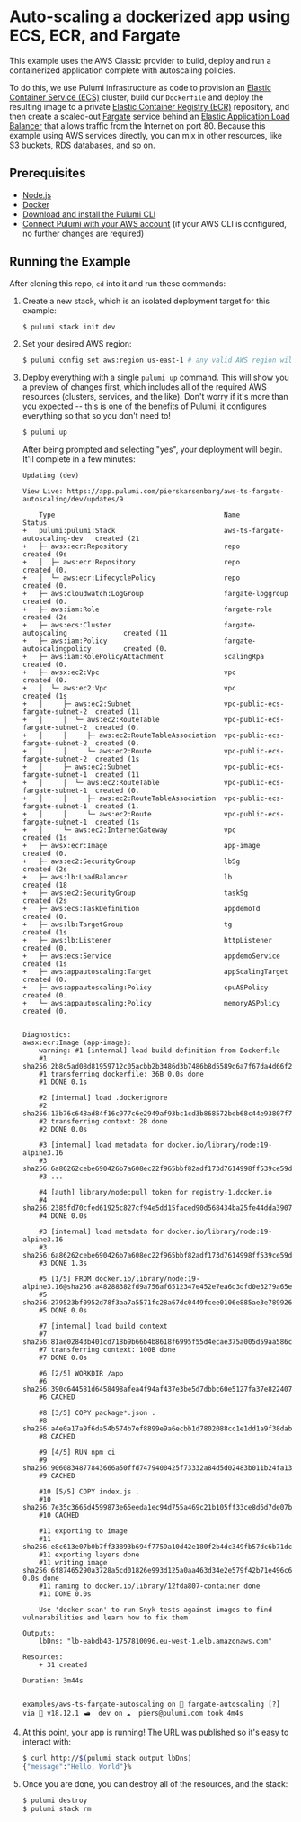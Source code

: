 # Auto-scaling a dockerized app using ECS, ECR, and Fargate

This example uses the AWS Classic provider to build, deploy and run a containerized application complete with autoscaling policies.

To do this, we use Pulumi infrastructure as code to provision an
[Elastic Container Service (ECS)](https://aws.amazon.com/ecs/) cluster, build our `Dockerfile` and deploy the
resulting image to a private [Elastic Container Registry (ECR)](https://aws.amazon.com/ecr/) repository, and then create
a scaled-out [Fargate](https://aws.amazon.com/fargate/) service behind an
[Elastic Application Load Balancer](https://aws.amazon.com/elasticloadbalancing/) that allows traffic from the Internet
on port 80. Because this example using AWS services directly, you can mix in other resources, like S3 buckets, RDS
databases, and so on.

## Prerequisites

- [Node.js](https://nodejs.org/en/download/)
- [Docker](https://docker.com)
- [Download and install the Pulumi CLI](https://www.pulumi.com/docs/get-started/install/)
- [Connect Pulumi with your AWS account](https://www.pulumi.com/docs/intro/cloud-providers/aws/setup/) (if your AWS CLI is configured, no further changes are required)

## Running the Example

After cloning this repo, `cd` into it and run these commands:

1. Create a new stack, which is an isolated deployment target for this example:

    ```bash
    $ pulumi stack init dev
    ```

2. Set your desired AWS region:

    ```bash
    $ pulumi config set aws:region us-east-1 # any valid AWS region will work
    ```

3. Deploy everything with a single `pulumi up` command. This will show you a preview of changes first, which
   includes all of the required AWS resources (clusters, services, and the like). Don't worry if it's more than
   you expected -- this is one of the benefits of Pulumi, it configures everything so that so you don't need to!

    ```bash
    $ pulumi up
    ```

    After being prompted and selecting "yes", your deployment will begin. It'll complete in a few minutes:

    ```
    Updating (dev)

    View Live: https://app.pulumi.com/pierskarsenbarg/aws-ts-fargate-autoscaling/dev/updates/9

        Type                                          Name                             Status     
    +   pulumi:pulumi:Stack                           aws-ts-fargate-autoscaling-dev   created (21
    +   ├─ awsx:ecr:Repository                        repo                             created (9s
    +   │  ├─ aws:ecr:Repository                      repo                             created (0.
    +   │  └─ aws:ecr:LifecyclePolicy                 repo                             created (0.
    +   ├─ aws:cloudwatch:LogGroup                    fargate-loggroup                 created (0.
    +   ├─ aws:iam:Role                               fargate-role                     created (2s
    +   ├─ aws:ecs:Cluster                            fargate-autoscaling              created (11
    +   ├─ aws:iam:Policy                             fargate-autoscalingpolicy        created (0.
    +   ├─ aws:iam:RolePolicyAttachment               scalingRpa                       created (0.
    +   ├─ awsx:ec2:Vpc                               vpc                              created (0.
    +   │  └─ aws:ec2:Vpc                             vpc                              created (1s
    +   │     ├─ aws:ec2:Subnet                       vpc-public-ecs-fargate-subnet-2  created (11
    +   │     │  └─ aws:ec2:RouteTable                vpc-public-ecs-fargate-subnet-2  created (0.
    +   │     │     ├─ aws:ec2:RouteTableAssociation  vpc-public-ecs-fargate-subnet-2  created (0.
    +   │     │     └─ aws:ec2:Route                  vpc-public-ecs-fargate-subnet-2  created (1s
    +   │     ├─ aws:ec2:Subnet                       vpc-public-ecs-fargate-subnet-1  created (11
    +   │     │  └─ aws:ec2:RouteTable                vpc-public-ecs-fargate-subnet-1  created (0.
    +   │     │     ├─ aws:ec2:RouteTableAssociation  vpc-public-ecs-fargate-subnet-1  created (1.
    +   │     │     └─ aws:ec2:Route                  vpc-public-ecs-fargate-subnet-1  created (1s
    +   │     └─ aws:ec2:InternetGateway              vpc                              created (1s
    +   ├─ awsx:ecr:Image                             app-image                        created (0.
    +   ├─ aws:ec2:SecurityGroup                      lbSg                             created (2s
    +   ├─ aws:lb:LoadBalancer                        lb                               created (18
    +   ├─ aws:ec2:SecurityGroup                      taskSg                           created (2s
    +   ├─ aws:ecs:TaskDefinition                     appdemoTd                        created (0.
    +   ├─ aws:lb:TargetGroup                         tg                               created (1s
    +   ├─ aws:lb:Listener                            httpListener                     created (0.
    +   ├─ aws:ecs:Service                            appdemoService                   created (1s
    +   ├─ aws:appautoscaling:Target                  appScalingTarget                 created (0.
    +   ├─ aws:appautoscaling:Policy                  cpuASPolicy                      created (0.
    +   └─ aws:appautoscaling:Policy                  memoryASPolicy                   created (0.


    Diagnostics:
    awsx:ecr:Image (app-image):
        warning: #1 [internal] load build definition from Dockerfile
        #1 sha256:2b8c5ad08d81959712c05acbb2b3486d3b7486b8d5589d6a7f67da4d66f29855
        #1 transferring dockerfile: 36B 0.0s done
        #1 DONE 0.1s
        
        #2 [internal] load .dockerignore
        #2 sha256:13b76c648ad84f16c977c6e2949af93bc1cd3b868572bdb68c44e93807f7fd3b
        #2 transferring context: 2B done
        #2 DONE 0.0s
        
        #3 [internal] load metadata for docker.io/library/node:19-alpine3.16
        #3 sha256:6a86262cebe690426b7a608ec22f965bbf82adf173d7614998ff539ce59dffb2
        #3 ...
        
        #4 [auth] library/node:pull token for registry-1.docker.io
        #4 sha256:2385fd70cfed61925c827cf94e5dd15faced90d568434ba25fe44dda39077799
        #4 DONE 0.0s
        
        #3 [internal] load metadata for docker.io/library/node:19-alpine3.16
        #3 sha256:6a86262cebe690426b7a608ec22f965bbf82adf173d7614998ff539ce59dffb2
        #3 DONE 1.3s
        
        #5 [1/5] FROM docker.io/library/node:19-alpine3.16@sha256:a48288382fd9a756af6512347e452e7ea6d3dfd0e3279a65e88f90f24648c4c1
        #5 sha256:279523bf0952d78f3aa7a5571fc28a67dc0449fcee0106e885ae3e7899269074
        #5 DONE 0.0s
        
        #7 [internal] load build context
        #7 sha256:81ae02843b401cd718b9b66b4b8618f6995f55d4ecae375a005d59aa586c28fb
        #7 transferring context: 100B done
        #7 DONE 0.0s
        
        #6 [2/5] WORKDIR /app
        #6 sha256:390c644581d6458498afea4f94af437e3be5d7dbbc60e5127fa37e822407aeec
        #6 CACHED
        
        #8 [3/5] COPY package*.json .
        #8 sha256:a4e0a17a9f6da54b574b7ef8899e9a6ecbb1d7802088cc1e1dd1a9f38dab3957
        #8 CACHED
        
        #9 [4/5] RUN npm ci
        #9 sha256:9060834877843666a50ffd7479400425f73332a84d5d02483b011b24fa13a179
        #9 CACHED
        
        #10 [5/5] COPY index.js .
        #10 sha256:7e35c3665d4599873e65eeda1ec94d755a469c21b105ff33ce8d6d7de07bb907
        #10 CACHED
        
        #11 exporting to image
        #11 sha256:e8c613e07b0b7ff33893b694f7759a10d42e180f2b4dc349fb57dc6b71dcab00
        #11 exporting layers done
        #11 writing image sha256:6f87465290a3728a5cd01826e993d125a0aa463d34e2e579f42b71e496c6f557 0.0s done
        #11 naming to docker.io/library/12fda807-container done
        #11 DONE 0.0s
        
        Use 'docker scan' to run Snyk tests against images to find vulnerabilities and learn how to fix them

    Outputs:
        lbDns: "lb-eabdb43-1757810096.eu-west-1.elb.amazonaws.com"

    Resources:
        + 31 created

    Duration: 3m44s


    examples/aws-ts-fargate-autoscaling on  fargate-autoscaling [?] via  v18.12.1 🛥  dev on ☁️  piers@pulumi.com took 4m4s 
    ```

4. At this point, your app is running! The URL was published so it's easy to interact with:

    ```bash
    $ curl http://$(pulumi stack output lbDns) 
    {"message":"Hello, World"}% 
    ``` 

5. Once you are done, you can destroy all of the resources, and the stack:

    ```bash
    $ pulumi destroy
    $ pulumi stack rm
    ```